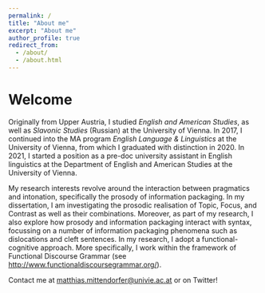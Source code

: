 ```yaml
---
permalink: /
title: "About me"
excerpt: "About me"
author_profile: true
redirect_from: 
  - /about/
  - /about.html
---
```

# Welcome 

Originally from Upper Austria, I studied _English and American Studies_, as well as _Slavonic Studies_ (Russian) at the University of Vienna. In 2017, I continued into the MA program _English Language & Linguistics_ at the University of Vienna, from which I graduated with distinction in 2020. In 2021, I started a position as a pre-doc university assistant in English linguistics at the Department of English and American Studies at the University of Vienna.

My research interests revolve around the interaction between pragmatics and intonation, specifically the prosody of information packaging. In my dissertation, I am investigating the prosodic realisation of Topic, Focus, and Contrast as well as their combinations. Moreover, as part of my research, I also explore how prosody and information packaging interact with syntax, focussing on a number of information packaging phenomena such as dislocations and cleft sentences. In my research, I adopt a functional-cognitive approach. More specifically, I work within the framework of Functional Discourse Grammar (see <http://www.functionaldiscoursegrammar.org/>).

Contact me at <matthias.mittendorfer@univie.ac.at> or on Twitter! 


